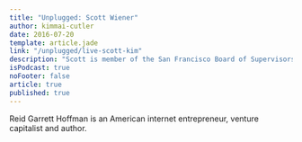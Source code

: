 ```yaml
---
title: "Unplugged: Scott Wiener"
author: kimmai-cutler
date: 2016-07-20
template: article.jade
link: "/unplugged/live-scott-kim"
description: "Scott is member of the San Francisco Board of Supervisors and current candidate for the California State Senate."
isPodcast: true
noFooter: false
article: true
published: true
---
```


<p>
  Reid Garrett Hoffman is an American internet entrepreneur, venture capitalist and author.
</p>
